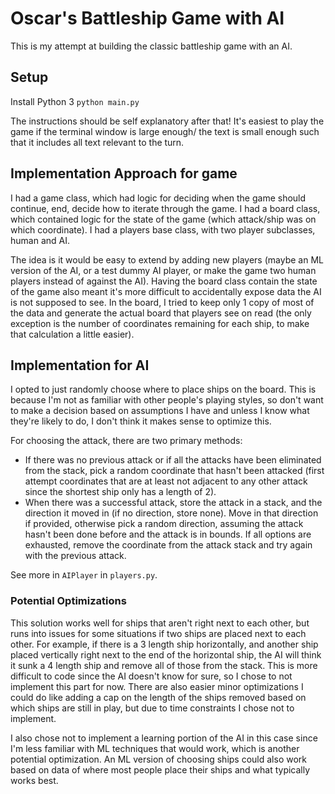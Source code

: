 # Oscar's Battleship Game with AI

This is my attempt at building the classic battleship game with an AI.

## Setup
Install Python 3
`python main.py`
 
The instructions should be self explanatory after that! It's easiest to play the game if the terminal window is large enough/ the text is small enough such that it includes all text relevant to the turn.

## Implementation Approach for game
I had a game class, which had logic for deciding when the game should continue, end, decide how to iterate through the game.
I had a board class, which contained logic for the state of the game (which attack/ship was on which coordinate). 
I had a players base class, with two player subclasses, human and AI. 

The idea is it would be easy to extend by adding new players (maybe an ML version of the AI, or a test dummy AI player, or make the game two human players instead of against the AI). Having the board class contain the state of the game also meant it's more difficult to accidentally expose data the AI is not supposed to see. In the board, I tried to keep only 1 copy of most of the data and generate the actual board that players see on read (the only exception is the number of coordinates remaining for each ship, to make that calculation a little easier).

## Implementation for AI
I opted to just randomly choose where to place ships on the board. This is because I'm not as familiar with other people's playing styles, so don't want to make a decision based on assumptions I have and unless I know what they're likely to do, I don't think it makes sense to optimize this.

For choosing the attack, there are two primary methods:

 - If there was no previous attack or if all the attacks have been eliminated from the stack, pick a random coordinate that hasn't been attacked (first attempt coordinates that are at least not adjacent to any other attack since the shortest ship only has a length of 2). 
 - When there was a successful attack, store the attack in a stack, and the direction it moved in (if no direction, store none). Move in that direction if provided, otherwise pick a random direction, assuming the attack hasn't been done before and the attack is in bounds. If all options are exhausted, remove the coordinate from the attack stack and try again with the previous attack.

 See more in `AIPlayer` in `players.py`.

### Potential Optimizations
This solution works well for ships that aren't right next to each other, but runs into issues for some situations if two ships are placed next to each other. For example, if there is a 3 length ship horizontally, and another ship placed vertically right next to the end of the horizontal ship, the AI will think it sunk a 4 length ship and remove all of those from the stack. This is more difficult to code since the AI doesn't know for sure, so I chose to not implement this part for now. There are also easier minor optimizations I could do like adding a cap on the length of the ships removed based on which ships are still in play, but due to time constraints I chose not to implement. 

I also chose not to implement a learning portion of the AI in this case since I'm less familiar with ML techniques that would work, which is another potential optimization. An ML version of choosing ships could also work based on data of where most people place their ships and what typically works best.
